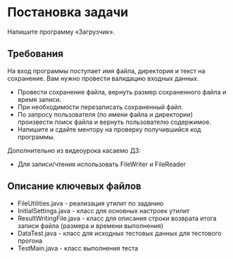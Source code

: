 # Постановка задачи
Напишите программу «Загрузчик».

## Требования
 На вход программы поступает имя файла, директория и текст на сохранение.
Вам нужно провести валидацию входных данных.

- Провести сохранение файла, вернуть размер сохраненного файла и время записи.
- При необходимости перезаписать сохраненный файл.
- По запросу пользователя (по имени файла и директории) произвести поиск файла и вернуть пользователю содержимое.
- Напишите и сдайте ментору на проверку получившийся код программы.

Дополнительно из видеоурока касаемо ДЗ:
- Для записи/чтения использовать FileWriter и FileReader

## Описание ключевых файлов
- FileUtilities.java - реализация утилит по заданию
- InitialSettings.java - класс для основных настроек утилит
- ResultWritingFile.java - класс для описания строки возврата итога записи файла (размера и времени выполнения)
- DataTest.java - класс для исходных тестовых данных для тестового прогона
- TestMain.java - класс выполнения теста